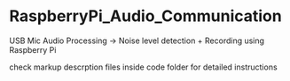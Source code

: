 # RaspberryPi_Audio_Communication

USB Mic Audio Processing -> Noise level detection + Recording using Raspberry Pi

check markup descrption files inside code folder for detailed instructions
